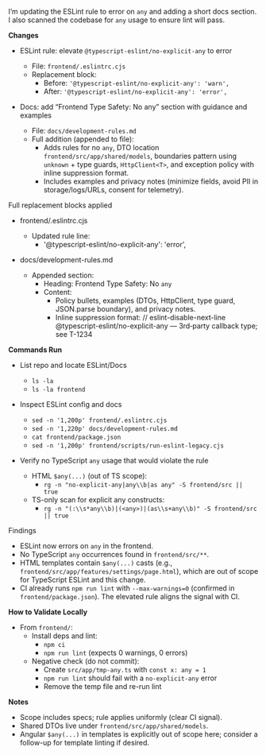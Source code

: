 I’m updating the ESLint rule to error on `any` and adding a short docs section. I also scanned the codebase for `any` usage to ensure lint will pass.

**Changes**

- ESLint rule: elevate `@typescript-eslint/no-explicit-any` to error
  - File: `frontend/.eslintrc.cjs`
  - Replacement block:
    - Before: `'@typescript-eslint/no-explicit-any': 'warn',`
    - After: `'@typescript-eslint/no-explicit-any': 'error',`

- Docs: add “Frontend Type Safety: No any” section with guidance and examples
  - File: `docs/development-rules.md`
  - Full addition (appended to file):
    - Adds rules for no `any`, DTO location `frontend/src/app/shared/models`, boundaries pattern using `unknown` + type guards, `HttpClient<T>`, and exception policy with inline suppression format.
    - Includes examples and privacy notes (minimize fields, avoid PII in storage/logs/URLs, consent for telemetry).

Full replacement blocks applied

- frontend/.eslintrc.cjs
  - Updated rule line:
    - '@typescript-eslint/no-explicit-any': 'error',

- docs/development-rules.md
  - Appended section:
    - Heading: Frontend Type Safety: No `any`
    - Content:
      - Policy bullets, examples (DTOs, HttpClient<T>, type guard, JSON.parse boundary), and privacy notes.
      - Inline suppression format:
        // eslint-disable-next-line @typescript-eslint/no-explicit-any — 3rd‑party callback type; see T-1234

**Commands Run**

- List repo and locate ESLint/Docs
  - `ls -la`
  - `ls -la frontend`

- Inspect ESLint config and docs
  - `sed -n '1,200p' frontend/.eslintrc.cjs`
  - `sed -n '1,220p' docs/development-rules.md`
  - `cat frontend/package.json`
  - `sed -n '1,200p' frontend/scripts/run-eslint-legacy.cjs`

- Verify no TypeScript `any` usage that would violate the rule
  - HTML `$any(...)` (out of TS scope):
    - `rg -n "no-explicit-any|any\\b|as any" -S frontend/src || true`
  - TS-only scan for explicit any constructs:
    - `rg -n "(:\\s*any\\b)|(<any>)|(as\\s+any\\b)" -S frontend/src || true`

Findings

- ESLint now errors on `any` in the frontend.
- No TypeScript `any` occurrences found in `frontend/src/**`.
- HTML templates contain `$any(...)` casts (e.g., `frontend/src/app/features/settings/page.html`), which are out of scope for TypeScript ESLint and this change.
- CI already runs `npm run lint` with `--max-warnings=0` (confirmed in `frontend/package.json`). The elevated rule aligns the signal with CI.

**How to Validate Locally**

- From `frontend/`:
  - Install deps and lint:
    - `npm ci`
    - `npm run lint` (expects 0 warnings, 0 errors)
  - Negative check (do not commit):
    - Create `src/app/tmp-any.ts` with `const x: any = 1`
    - `npm run lint` should fail with a `no-explicit-any` error
    - Remove the temp file and re-run lint

**Notes**

- Scope includes specs; rule applies uniformly (clear CI signal).
- Shared DTOs live under `frontend/src/app/shared/models`.
- Angular `$any(...)` in templates is explicitly out of scope here; consider a follow-up for template linting if desired.